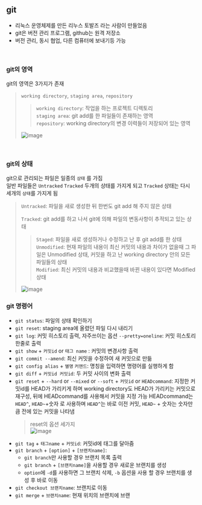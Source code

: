 ## git
+ 리눅스 운영체제를 만든 리누스 토발즈 라는 사람이 만들었음
+ git은 버전 관리 프로그램, github는 원격 저장소
+ 버전 관리, 동시 협업, 다른 컴퓨터에 보내기등 가능
<br>

### git의 영역
git의 영역은 3가지가 존재
> `working directory`, `staging area`, `repository`
>> `working directory`: 작업을 하는 프로젝트 디렉토리   
>> `staging area`: git add를 한 파일들이 존재하는 영역   
>> `repository`: working directory의 변경 이력들이 저장되어 있는 영역
>
>![image](https://github.com/chlangus/about-frontend/assets/139041897/25924ab1-1728-4e1b-b73a-095659332a4e)
<br>

### git의 상태
git으로 관리되는 파일은 일종의 `상태` 를 가짐   
일반 파일들은 `Untracked` `Tracked` 두개의 상태를 가지게 되고 `Tracked` 상태는 다시 세개의 `상태`를 가지게 됨   
> `Untracked`: 파일을 새로 생성한 뒤 한번도 git add 해 주지 않은 상태   
>   
> `Tracked`: git add를 하고 나서 git에 의해 파일의 변동사항이 추적되고 있는 상태      
>> `Staged`: 파일을 새로 생성하거나 수정하고 난 후 git add를 한 상태   
>> `Unmodified`: 현재 파일의 내용이 최신 커밋의 내용과 차이가 없을때 그 파일은 Unmodified 상태, 커밋을 하고 난 working directory 안의 모든 파일들의 상태    
>> `Modified`: 최신 커밋의 내용과 비교했을때 바뀐 내용이 있다면 Modified 상태   
>
> ![image](https://github.com/chlangus/about-frontend/assets/139041897/b1609d39-5868-4bc5-a0fa-38166b4dbd0a)

### git 명령어   
+ `git status`: 파일의 상태 확인하기   
+ `git reset`: staging area에 올렸던 파일 다시 내리기   
+ `git log`: 커밋 히스토리 출력, 자주쓰이는 옵션 `--pretty=oneline`: 커밋 히스토리 한줄로 출력   
+ `git show` + `커밋id` or `태그 name` : 커밋의 변경사항 출력
+ `git commit --amend`: 최신 커밋을 수정하여 새 커밋으로 만듦
+ `git config alias` + `별명` `커맨드`: 명칭을 입력하면 명령어를 실행하게 함
+ `git diff` + `커밋id 커밋id`: 두 커밋 사이의 변화 출력
+ `git reset` + `--hard` or `--mixed` or `--soft` + `커밋id` or `HEADcommand`: 지정한 커밋id를 HEAD가 가리키게 하며 working directory도 HEAD가 가리키는 커밋으로 재구성, 뒤에 HEADcommand를 사용해서 커밋을 지정 가능 HEADcommand는 `HEAD^`, `HEAD~`+숫자 로 사용하며 `HEAD^`는 바로 이전 커밋, `HEAD~` + 숫자는 숫자만큼 전에 있는 커밋을 나타냄   
  > reset의 옵션 세가지    
  > ![image](https://github.com/chlangus/frontend-note/assets/139041897/8debdd5d-d39f-42dc-9cfb-92736fc7e757)   
+ `git tag` + `태그name` + `커밋id`: 커밋id에 태그를 달아줌
+ `git branch` + `[option]` + `[브랜치name]`:   
  +  `git branch`만 사용할 경우 브랜치 목록 출력   
  +  `git branch` + `[브랜치name]`을 사용할 경우 새로운 브랜치를 생성   
  +  `option`에 `-d`를 사용하면 그 브랜치 삭제, `-b` 옵션을 사용 할 경우 브랜치를 생성 후 바로 이동    
+ `git checkout 브랜치name`: 브랜치로 이동 
+ `git merge` + `브랜치name`: 현재 위치의 브랜치에 브랜
